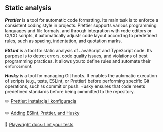 ## Static analysis

**_Prettier_** is a tool for automatic code formatting. Its main task is to enforce a consistent coding style in projects. Prettier supports various programming languages and file formats, and through integration with code editors or CI/CD scripts, it automatically adjusts code layout according to predefined rules, such as spacing, indentation, and quotation marks.

**_ESLint_** is a tool for static analysis of JavaScript and TypeScript code. Its purpose is to detect errors, code quality issues, and violations of best programming practices. It allows you to define rules and automate their enforcement.

**_Husky_** is a tool for managing Git hooks. It enables the automatic execution of scripts (e.g., tests, ESLint, or Prettier) before performing specific Git operations, such as commit or push. Husky ensures that code meets predefined standards before being committed to the repository.

✏️ [Prettier: instalacja i konfiguracja](https://jaktestowac.pl/lesson/pw1sb01l06/)

✏️ [Adding ESlint, Prettier, and Husky](https://playwrightsolutions.com/the-definitive-guide-to-api-test-automation-with-playwright-part-8-adding-eslint-prettier-and-husky/)

📌 [Playwright docs: Lint your tests](https://playwright.dev/docs/best-practices#lint-your-tests)
